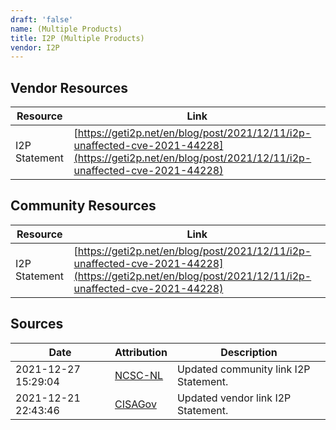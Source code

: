 ```yaml
---
draft: 'false'
name: (Multiple Products)
title: I2P (Multiple Products)
vendor: I2P
---
```


## Vendor Resources
| Resource | Link |
| --- | --- |
| I2P Statement | [https://geti2p.net/en/blog/post/2021/12/11/i2p-unaffected-cve-2021-44228](https://geti2p.net/en/blog/post/2021/12/11/i2p-unaffected-cve-2021-44228) |

## Community Resources
| Resource | Link |
| --- | --- |
| I2P Statement | [https://geti2p.net/en/blog/post/2021/12/11/i2p-unaffected-cve-2021-44228](https://geti2p.net/en/blog/post/2021/12/11/i2p-unaffected-cve-2021-44228) |


## Sources
| Date | Attribution | Description |
| --- | --- | --- |
| 2021-12-27 15:29:04 | [NCSC-NL](https://github.com/NCSC-NL/log4shell/blob/main/software/README.md) | Updated community link I2P Statement.  |
| 2021-12-21 22:43:46 | [CISAGov](https://raw.githubusercontent.com/cisagov/log4j-affected-db/develop/README.md) | Updated vendor link I2P Statement.  |

